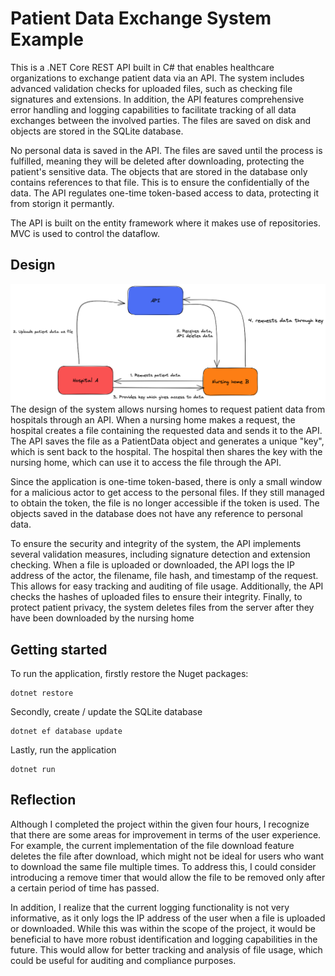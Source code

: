 # Patient Data Exchange System Example
This is a .NET Core REST API built in C# that enables healthcare organizations to exchange patient data via an API. The system includes advanced validation checks for uploaded files, such as checking file signatures and extensions. In addition, the API features comprehensive error handling and logging capabilities to facilitate tracking of all data exchanges between the involved parties. The files are saved on disk and objects are stored in the SQLite database.

No personal data is saved in the API. The files are saved until the process is fulfilled, meaning they will be deleted after downloading, protecting the patient's sensitive data. The objects that are stored in the database only contains references to that file. This is to ensure the confidentially of the data. The API regulates one-time token-based access to data, protecting it from storign it permantly. 

The API is built on the entity framework where it makes use of repositories. MVC is used to control the dataflow. 

## Design
![design image](https://github.com/jordyvanraalte/data-exchange-healthcare-example/blob/main/images/design.png)
The design of the system allows nursing homes to request patient data from hospitals through an API. When a nursing home makes a request, the hospital creates a file containing the requested data and sends it to the API. The API saves the file as a PatientData object and generates a unique "key", which is sent back to the hospital. The hospital then shares the key with the nursing home, which can use it to access the file through the API.

Since the application is one-time token-based, there is only a small window for a malicious actor to get access to the personal files. If they still managed to obtain the token, the file is no longer accessible if the token is used. The objects saved in the database does not have any reference to personal data. 

To ensure the security and integrity of the system, the API implements several validation measures, including signature detection and extension checking. When a file is uploaded or downloaded, the API logs the IP address of the actor, the filename, file hash, and timestamp of the request. This allows for easy tracking and auditing of file usage. Additionally, the API checks the hashes of uploaded files to ensure their integrity. Finally, to protect patient privacy, the system deletes files from the server after they have been downloaded by the nursing home

## Getting started
To run the application, firstly restore the Nuget packages:
```
dotnet restore
```
Secondly, create / update the SQLite database
```
dotnet ef database update
```
Lastly, run the application
```
dotnet run
```

## Reflection
Although I completed the project within the given four hours, I recognize that there are some areas for improvement in terms of the user experience. For example, the current implementation of the file download feature deletes the file after download, which might not be ideal for users who want to download the same file multiple times. To address this, I could consider introducing a remove timer that would allow the file to be removed only after a certain period of time has passed.

In addition, I realize that the current logging functionality is not very informative, as it only logs the IP address of the user when a file is uploaded or downloaded. While this was within the scope of the project, it would be beneficial to have more robust identification and logging capabilities in the future. This would allow for better tracking and analysis of file usage, which could be useful for auditing and compliance purposes.
